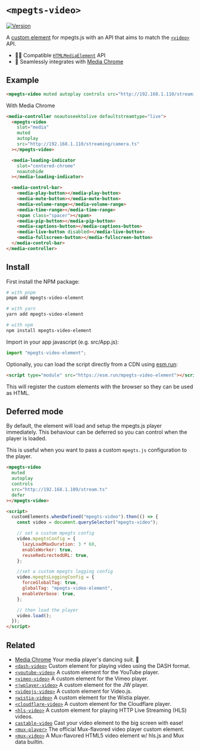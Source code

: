 # `<mpegts-video>`

[![Version](https://img.shields.io/npm/v/mpegts-video-element?style=flat-square)](https://www.npmjs.com/package/mpegts-video-element)

A [custom element](https://developer.mozilla.org/en-US/docs/Web/Web_Components/Using_custom_elements)
for mpegts.js with an API that aims to match the
[`<video>`](https://developer.mozilla.org/en-US/docs/Web/HTML/Element/video) API.

- 🏄‍♂️ Compatible [`HTMLMediaElement`](https://developer.mozilla.org/en-US/docs/Web/API/HTMLMediaElement) API
- 🕺 Seamlessly integrates with [Media Chrome](https://github.com/muxinc/media-chrome)

## Example

<!-- prettier-ignore -->
```html
<mpegts-video muted autoplay controls src="http://192.168.1.110/streaming/camera.ts"></mpegts-video>
```

With Media Chrome

```html
<media-controller noautoseektolive defaultstreamtype="live">
  <mpegts-video
    slot="media"
    muted
    autoplay
    src="http://192.168.1.110/streaming/camera.ts"
  ></mpegts-video>

  <media-loading-indicator
    slot="centered-chrome"
    noautohide
  ></media-loading-indicator>

  <media-control-bar>
    <media-play-button></media-play-button>
    <media-mute-button></media-mute-button>
    <media-volume-range></media-volume-range>
    <media-time-range></media-time-range>
    <span class="spacer"></span>
    <media-pip-button></media-pip-button>
    <media-captions-button></media-captions-button>
    <media-live-button disabled></media-live-button>
    <media-fullscreen-button></media-fullscreen-button>
  </media-control-bar>
</media-controller>
```

## Install

First install the NPM package:

```bash
# with pnpm
pmpm add mpegts-video-element

# with yarn
yarn add mpegts-video-element

# with npm
npm install mpegts-video-element
```

Import in your app javascript (e.g. src/App.js):

```js
import "mpegts-video-element";
```

Optionally, you can load the script directly from a CDN using [esm.run](https://esm.run/):

<!-- prettier-ignore -->
```html
<script type="module" src="https://esm.run/mpegts-video-element"></script>
```

This will register the custom elements with the browser so they can be used as HTML.

## Deferred mode

By default, the element will load and setup the mpegts.js player immediately. This behaviour can be deferred so you can control when the player is loaded.

This is useful when you want to pass a custom `mpegts.js` configuration to the player.

```html
<mpegts-video
  muted
  autoplay
  controls
  src="http://192.168.1.109/stream.ts"
  defer
></mpegts-video>

<script>
  customElements.whenDefined("mpegts-video").then(() => {
    const video = document.querySelector("mpegts-video");

    // set a custom mpegts config
    video.mpegtsConfig = {
      lazyLoadMaxDuration: 3 * 60,
      enableWorker: true,
      reuseRedirectedURL: true,
    };

    //set a custom mpegts logging config
    video.mpegtsLoggingConfig = {
      forceGlobalTag: true,
      globalTag: "mpegts-video-element",
      enableVerbose: true,
    };

    // then load the player
    video.load();
  });
</script>
```

## Related

- [Media Chrome](https://github.com/muxinc/media-chrome) Your media player's dancing suit. 🕺
- [`<dash-video>`](https://github.com/luwes/dash-video-element) Custom element for playing video using the DASH format.
- [`<youtube-video>`](https://github.com/muxinc/youtube-video-element) A custom element for the YouTube player.
- [`<vimeo-video>`](https://github.com/luwes/vimeo-video-element) A custom element for the Vimeo player.
- [`<jwplayer-video>`](https://github.com/luwes/jwplayer-video-element) A custom element for the JW player.
- [`<videojs-video>`](https://github.com/luwes/videojs-video-element) A custom element for Video.js.
- [`<wistia-video>`](https://github.com/luwes/wistia-video-element) A custom element for the Wistia player.
- [`<cloudflare-video>`](https://github.com/luwes/cloudflare-video-element) A custom element for the Cloudflare player.
- [`<hls-video>`](https://github.com/muxinc/hls-video-element) A custom element for playing HTTP Live Streaming (HLS) videos.
- [`castable-video`](https://github.com/muxinc/castable-video) Cast your video element to the big screen with ease!
- [`<mux-player>`](https://github.com/muxinc/elements/tree/main/packages/mux-player) The official Mux-flavored video player custom element.
- [`<mux-video>`](https://github.com/muxinc/elements/tree/main/packages/mux-video) A Mux-flavored HTML5 video element w/ hls.js and Mux data builtin.

```

```
